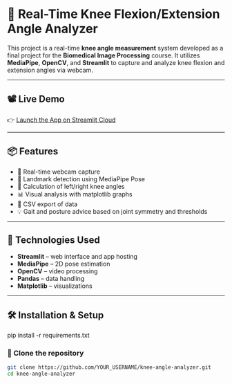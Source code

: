 # 🦵 Real-Time Knee Flexion/Extension Angle Analyzer

This project is a real-time **knee angle measurement** system developed as a final project for the **Biomedical Image Processing** course. It utilizes **MediaPipe**, **OpenCV**, and **Streamlit** to capture and analyze knee flexion and extension angles via webcam.

---

## 📽️ Live Demo
👉 [Launch the App on Streamlit Cloud](https://your-app-url.streamlit.app) 

---

## 📦 Features

- 🎥 Real-time webcam capture
- 🧠 Landmark detection using MediaPipe Pose
- 📐 Calculation of left/right knee angles
- 📊 Visual analysis with matplotlib graphs
- 💾 CSV export of data
- 💡 Gait and posture advice based on joint symmetry and thresholds

---

## 🧰 Technologies Used

- **Streamlit** – web interface and app hosting
- **MediaPipe** – 2D pose estimation
- **OpenCV** – video processing
- **Pandas** – data handling
- **Matplotlib** – visualizations

---

## 🛠️ Installation & Setup
pip install -r requirements.txt

### 📁 Clone the repository
```bash
git clone https://github.com/YOUR_USERNAME/knee-angle-analyzer.git
cd knee-angle-analyzer